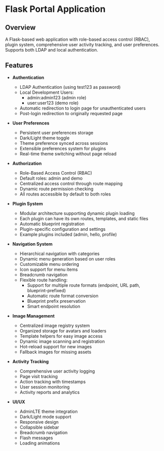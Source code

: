 # Flask Portal Application

## Overview
A Flask-based web application with role-based access control (RBAC), plugin system, comprehensive user activity tracking, and user preferences. Supports both LDAP and local authentication.

## Features
- **Authentication**
  - LDAP Authentication (using test123 as password)
  - Local Development Users:
    * admin:admin123 (admin role)
    * user:user123 (demo role)
  - Automatic redirection to login page for unauthenticated users
  - Post-login redirection to originally requested page

- **User Preferences**
  - Persistent user preferences storage
  - Dark/Light theme toggle
  - Theme preference synced across sessions
  - Extensible preferences system for plugins
  - Real-time theme switching without page reload

- **Authorization**
  - Role-Based Access Control (RBAC)
  - Default roles: admin and demo
  - Centralized access control through route mapping
  - Dynamic route permission checking
  - All routes accessible by default to both roles

- **Plugin System**
  - Modular architecture supporting dynamic plugin loading
  - Each plugin can have its own routes, templates, and static files
  - Automatic blueprint registration
  - Plugin-specific configuration and settings
  - Example plugins included (admin, hello, profile)

- **Navigation System**
  - Hierarchical navigation with categories
  - Dynamic menu generation based on user roles
  - Customizable menu ordering
  - Icon support for menu items
  - Breadcrumb navigation
  - Flexible route handling:
    * Support for multiple route formats (endpoint, URL path, blueprint-prefixed)
    * Automatic route format conversion
    * Blueprint prefix preservation
    * Smart endpoint resolution

- **Image Management**
  - Centralized image registry system
  - Organized storage for avatars and loaders
  - Template helpers for easy image access
  - Dynamic image scanning and registration
  - Hot-reload support for new images
  - Fallback images for missing assets

- **Activity Tracking**
  - Comprehensive user activity logging
  - Page visit tracking
  - Action tracking with timestamps
  - User session monitoring
  - Activity reports and analytics

- **UI/UX**
  - AdminLTE theme integration
  - Dark/Light mode support
  - Responsive design
  - Collapsible sidebar
  - Breadcrumb navigation
  - Flash messages
  - Loading animations
